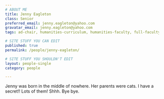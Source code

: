 ```yaml
---
# ABOUT ME
title: Jenny Eagleton
class: Senior
preferred_email: jenny.eagleton@yahoo.com
gravatar_email: jenny.eagleton@yahoo.com
tags: ad-chair, humanities-curriculum, humanities-faculty, full-faculty, administrative, commencement

# SITE STUFF YOU CAN EDIT
published: true
permalink: /people/jenny-eagleton/

# SITE STUFF YOU SHOULDN'T EDIT
layout: people-single
category: people

---
```


Jenny was born in the middle of nowhere. Her parents were cats. I have a secret!! Lots of them! Shhh. Bye bye.